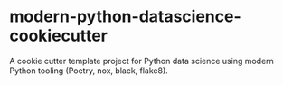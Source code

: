 # modern-python-datascience-cookiecutter
A cookie cutter template project for Python data science using modern Python tooling (Poetry, nox, black, flake8).
